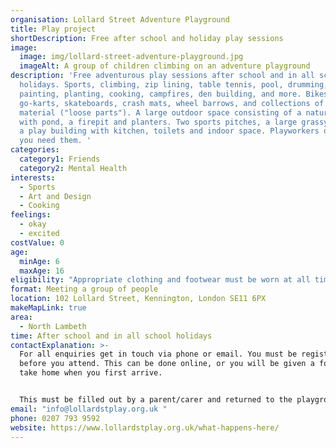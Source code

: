 ```yaml
---
organisation: Lollard Street Adventure Playground
title: Play project
shortDescription: Free after school and holiday play sessions
image:
  image: img/lollard-street-adventure-playground.jpg
  imageAlt: A group of children climbing on an adventure playground
description: 'Free adventurous play sessions after school and in all school
  holidays. Sports, climbing, zip lining, table tennis, pool, drumming,
  painting, planting, cooking, campfires, den building, and more. Bikes, pedal
  go-karts, skateboards, crash mats, wheel barrows, and collections of scrap
  material ("loose parts"). A large outdoor space consisting of a nature garden
  with pond, a firepit and planters. Two sports pitches, a large grassy area and
  a play building with kitchen, toilets and indoor space. Playworkers on hand if
  you need them. '
categories:
  category1: Friends
  category2: Mental Health
interests:
  - Sports
  - Art and Design
  - Cooking
feelings:
  - okay
  - excited
costValue: 0
age:
  minAge: 6
  maxAge: 16
eligibility: "Appropriate clothing and footwear must be worn at all times. "
format: Meeting a group of people
location: 102 Lollard Street, Kennington, London SE11 6PX
makeMapLink: true
area:
  - North Lambeth
time: After school and in all school holidays
contactExplanation: >-
  For all enquiries get in touch via phone or email. You must be registered
  before you attend. This can be done online, or you will be given a form to
  take home when you first arrive.


  This must be filled out by a parent/carer and returned to the playground on the next day you attend. An open-access policy means you can come and go on your own unless an arrangement has been made with your carer.
email: "info@lollardstplay.org.uk "
phone: 0207 793 9592
website: https://www.lollardstplay.org.uk/what-happens-here/
---
```

